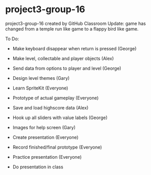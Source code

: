 # project3-group-16
project3-group-16 created by GitHub Classroom
Update: game has changed from a temple run like game to
        a flappy bird like game.
        
To Do:

- Make keyboard disappear when return is pressed (George)
- Make level, collectable and player objects (Alex)
- Send data from options to player and level (George)
- Design level themes (Gary)
- Learn SpriteKit (Everyone)
- Prototype of actual gameplay (Everyone)
- Save and load highscore data (Alex)
- Hook up all sliders with value labels (George)
- Images for help screen (Gary)
- Create presentation (Everyone)
- Record finished/final prototype (Everyone)

- Practice presentation (Everyone)
- Do presentation in class
